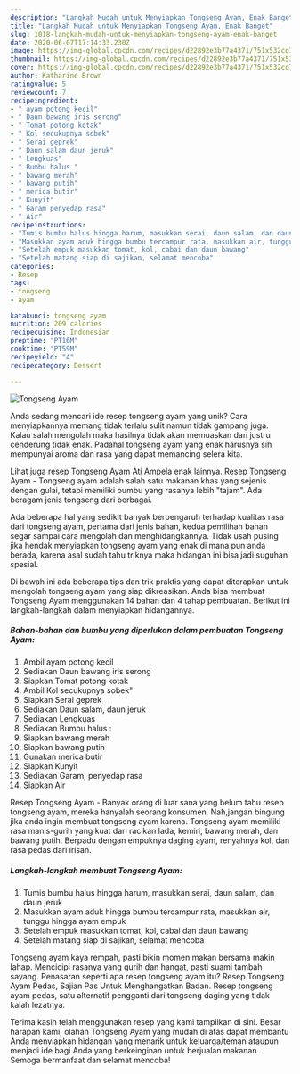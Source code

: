```yaml
---
description: "Langkah Mudah untuk Menyiapkan Tongseng Ayam, Enak Banget"
title: "Langkah Mudah untuk Menyiapkan Tongseng Ayam, Enak Banget"
slug: 1018-langkah-mudah-untuk-menyiapkan-tongseng-ayam-enak-banget
date: 2020-06-07T17:14:33.230Z
image: https://img-global.cpcdn.com/recipes/d22892e3b77a4371/751x532cq70/tongseng-ayam-foto-resep-utama.jpg
thumbnail: https://img-global.cpcdn.com/recipes/d22892e3b77a4371/751x532cq70/tongseng-ayam-foto-resep-utama.jpg
cover: https://img-global.cpcdn.com/recipes/d22892e3b77a4371/751x532cq70/tongseng-ayam-foto-resep-utama.jpg
author: Katharine Brown
ratingvalue: 5
reviewcount: 7
recipeingredient:
- " ayam potong kecil"
- " Daun bawang iris serong"
- " Tomat potong kotak"
- " Kol secukupnya sobek"
- " Serai geprek"
- " Daun salam daun jeruk"
- " Lengkuas"
- " Bumbu halus "
- " bawang merah"
- " bawang putih"
- " merica butir"
- " Kunyit"
- " Garam penyedap rasa"
- " Air"
recipeinstructions:
- "Tumis bumbu halus hingga harum, masukkan serai, daun salam, dan daun jeruk"
- "Masukkan ayam aduk hingga bumbu tercampur rata, masukkan air, tunggu hingga ayam empuk"
- "Setelah empuk masukkan tomat, kol, cabai dan daun bawang"
- "Setelah matang siap di sajikan, selamat mencoba"
categories:
- Resep
tags:
- tongseng
- ayam

katakunci: tongseng ayam 
nutrition: 209 calories
recipecuisine: Indonesian
preptime: "PT16M"
cooktime: "PT59M"
recipeyield: "4"
recipecategory: Dessert

---
```



![Tongseng Ayam](https://img-global.cpcdn.com/recipes/d22892e3b77a4371/751x532cq70/tongseng-ayam-foto-resep-utama.jpg)

Anda sedang mencari ide resep tongseng ayam yang unik? Cara menyiapkannya memang tidak terlalu sulit namun tidak gampang juga. Kalau salah mengolah maka hasilnya tidak akan memuaskan dan justru cenderung tidak enak. Padahal tongseng ayam yang enak harusnya sih mempunyai aroma dan rasa yang dapat memancing selera kita.

Lihat juga resep Tongseng Ayam Ati Ampela enak lainnya. Resep Tongseng Ayam - Tongseng ayam adalah salah satu makanan khas yang sejenis dengan gulai, tetapi memiliki bumbu yang rasanya lebih &#34;tajam&#34;. Ada beragam jenis tongseng dari berbagai.

Ada beberapa hal yang sedikit banyak berpengaruh terhadap kualitas rasa dari tongseng ayam, pertama dari jenis bahan, kedua pemilihan bahan segar sampai cara mengolah dan menghidangkannya. Tidak usah pusing jika hendak menyiapkan tongseng ayam yang enak di mana pun anda berada, karena asal sudah tahu triknya maka hidangan ini bisa jadi suguhan spesial.


Di bawah ini ada beberapa tips dan trik praktis yang dapat diterapkan untuk mengolah tongseng ayam yang siap dikreasikan. Anda bisa membuat Tongseng Ayam menggunakan 14 bahan dan 4 tahap pembuatan. Berikut ini langkah-langkah dalam menyiapkan hidangannya.

<!--inarticleads1-->

##### Bahan-bahan dan bumbu yang diperlukan dalam pembuatan Tongseng Ayam:

1. Ambil  ayam potong kecil
1. Sediakan  Daun bawang iris serong
1. Siapkan  Tomat potong kotak
1. Ambil  Kol secukupnya sobek&#34;
1. Siapkan  Serai geprek
1. Sediakan  Daun salam, daun jeruk
1. Sediakan  Lengkuas
1. Sediakan  Bumbu halus :
1. Siapkan  bawang merah
1. Siapkan  bawang putih
1. Gunakan  merica butir
1. Siapkan  Kunyit
1. Sediakan  Garam, penyedap rasa
1. Siapkan  Air


Resep Tongseng Ayam - Banyak orang di luar sana yang belum tahu resep tongseng ayam, mereka hanyalah seorang konsumen. Nah,jangan bingung jika anda ingin membuat tongseng ayam karena. Tongseng ayam memiliki rasa manis-gurih yang kuat dari racikan lada, kemiri, bawang merah, dan bawang putih. Berpadu dengan empuknya daging ayam, renyahnya kol, dan rasa pedas dari irisan. 

<!--inarticleads2-->

##### Langkah-langkah membuat Tongseng Ayam:

1. Tumis bumbu halus hingga harum, masukkan serai, daun salam, dan daun jeruk
1. Masukkan ayam aduk hingga bumbu tercampur rata, masukkan air, tunggu hingga ayam empuk
1. Setelah empuk masukkan tomat, kol, cabai dan daun bawang
1. Setelah matang siap di sajikan, selamat mencoba


Tongseng ayam kaya rempah, pasti bikin momen makan bersama makin lahap. Mencicipi rasanya yang gurih dan hangat, pasti suami tambah sayang. Penasaran seperti apa resep tongseng ayam itu? Resep Tongseng Ayam Pedas, Sajian Pas Untuk Menghangatkan Badan. Resep tongseng ayam pedas, satu alternatif pengganti dari tongseng daging yang tidak kalah lezatnya. 

Terima kasih telah menggunakan resep yang kami tampilkan di sini. Besar harapan kami, olahan Tongseng Ayam yang mudah di atas dapat membantu Anda menyiapkan hidangan yang menarik untuk keluarga/teman ataupun menjadi ide bagi Anda yang berkeinginan untuk berjualan makanan. Semoga bermanfaat dan selamat mencoba!
